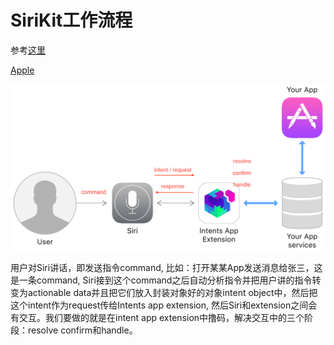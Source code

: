 # SiriKit工作流程

参考[这里](https://www.raywenderlich.com/600-sirikit-tutorial-for-ios)

[Apple](https://developer.apple.com/documentation/sirikit)

![](images/siri_1.png)


用户对Siri讲话，即发送指令command, 比如：打开某某App发送消息给张三，这是一条command, Siri接到这个command之后自动分析指令并把用户讲的指令转变为actionable data并且把它们放入封装对象好的对象intent object中，然后把这个intent作为request传给Intents app extension, 然后Siri和extension之间会有交互。我们要做的就是在intent app extension中撸码，解决交互中的三个阶段：resolve confirm和handle。

